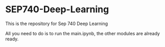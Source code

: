 # SEP740-Deep-Learning

This is the repository for Sep 740 Deep Learning

All you need to do is to run the main.ipynb, the other modules are already ready.